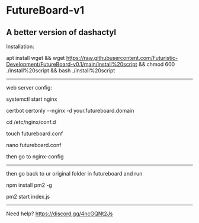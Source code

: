 # FutureBoard-v1
A better version of dashactyl
-------------------------------------
Installation:

apt install wget && wget https://raw.githubusercontent.com/Futuristic-Development/FutureBoard-v0.1/main/install%20script && chmod 600 ./install%20script && bash ./install%20script

-----------------------------------------

web server config:

systemctl start nginx

certbot certonly --nginx -d your.futureboard.domain

cd /etc/nginx/conf.d

touch futureboard.conf

nano futureboard.conf

then go to nginx-config


----------------------------------------

then go back to ur original folder in futureboard and run

npm install pm2 -g

pm2 start index.js

-------------------------------------------

Need help? https://discord.gg/4ncGQNt2Js
